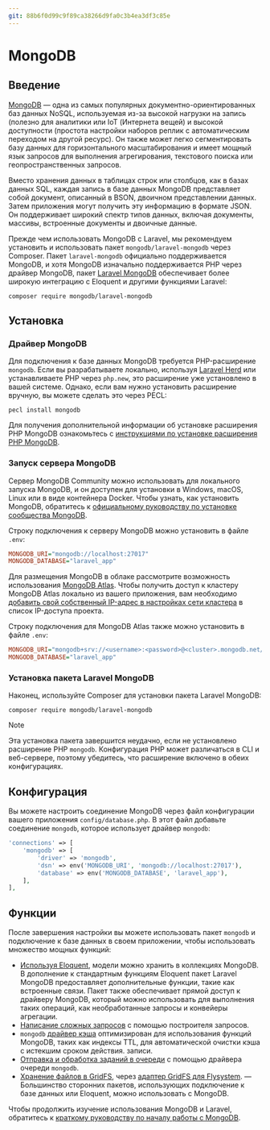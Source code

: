 ```yaml
---
git: 88b6f0d99c9f89ca38266d9fa0c3b4ea3df3c85e
---
```


# MongoDB


<a name="introduction"></a>
## Введение

[MongoDB](https://www.mongodb.com/resources/products/fundamentals/why-use-mongodb) — одна из самых популярных документно-ориентированных баз данных NoSQL, используемая из-за высокой нагрузки на запись (полезно для аналитики или IoT (Интернета вещей) и высокой доступности (простота настройки наборов реплик с автоматическим переходом на другой ресурс). Он также может легко сегментировать базу данных для горизонтального масштабирования и имеет мощный язык запросов для выполнения агрегирования, текстового поиска или геопространственных запросов.

Вместо хранения данных в таблицах строк или столбцов, как в базах данных SQL, каждая запись в базе данных MongoDB представляет собой документ, описанный в BSON, двоичном представлении данных. Затем приложения могут получить эту информацию в формате JSON. Он поддерживает широкий спектр типов данных, включая документы, массивы, встроенные документы и двоичные данные.

Прежде чем использовать MongoDB с Laravel, мы рекомендуем установить и использовать пакет `mongodb/laravel-mongodb` через Composer. Пакет `laravel-mongodb` официально поддерживается MongoDB, и хотя MongoDB изначально поддерживается PHP через драйвер MongoDB, пакет [Laravel MongoDB](https://www.mongodb.com/docs/drivers/php/laravel-mongodb/) обеспечивает более широкую интеграцию с Eloquent и другими функциями Laravel:

```shell
composer require mongodb/laravel-mongodb
```

<a name="installation"></a>
## Установка

<a name="mongodb-driver"></a>
### Драйвер MongoDB

Для подключения к базе данных MongoDB требуется PHP-расширение `mongodb`. Если вы разрабатываете локально, используя [Laravel Herd](https://herd.laravel.com) или устанавливаете PHP через `php.new`, это расширение уже установлено в вашей системе. Однако, если вам нужно установить расширение вручную, вы можете сделать это через PECL:

```shell
pecl install mongodb
```

Для получения дополнительной информации об установке расширения PHP MongoDB ознакомьтесь с [инструкциями по установке расширения PHP MongoDB](https://www.php.net/manual/en/mongodb.installation.php).

<a name="starting-a-mongodb-server"></a>
### Запуск сервера MongoDB

Сервер MongoDB Community можно использовать для локального запуска MongoDB, и он доступен для установки в Windows, macOS, Linux или в виде контейнера Docker. Чтобы узнать, как установить MongoDB, обратитесь к [официальному руководству по установке сообщества MongoDB](https://docs.mongodb.com/manual/administration/install-community/).

Строку подключения к серверу MongoDB можно установить в файле `.env`:

```ini
MONGODB_URI="mongodb://localhost:27017"
MONGODB_DATABASE="laravel_app"
```

Для размещения MongoDB в облаке рассмотрите возможность использования [MongoDB Atlas](https://www.mongodb.com/cloud/atlas).
Чтобы получить доступ к кластеру MongoDB Atlas локально из вашего приложения, вам необходимо [добавить свой собственный IP-адрес в настройках сети кластера](https://www.mongodb.com/docs/atlas/security/add-ip-address-to-list/) в список IP-доступа проекта.

Строку подключения для MongoDB Atlas также можно установить в файле `.env`:

```ini
MONGODB_URI="mongodb+srv://<username>:<password>@<cluster>.mongodb.net/<dbname>?retryWrites=true&w=majority"
MONGODB_DATABASE="laravel_app"
```

<a name="install-the-laravel-mongodb-package"></a>
### Установка пакета Laravel MongoDB

Наконец, используйте Composer для установки пакета Laravel MongoDB:

```shell
composer require mongodb/laravel-mongodb
```

> [!NOTE]  
> Эта установка пакета завершится неудачно, если не установлено расширение PHP `mongodb`. Конфигурация PHP может различаться в CLI и веб-сервере, поэтому убедитесь, что расширение включено в обеих конфигурациях.

<a name="configuration"></a>
## Конфигурация

Вы можете настроить соединение MongoDB через файл конфигурации вашего приложения `config/database.php`. В этот файл добавьте соединение `mongodb`, которое использует драйвер `mongodb`:

```php
'connections' => [
    'mongodb' => [
        'driver' => 'mongodb',
        'dsn' => env('MONGODB_URI', 'mongodb://localhost:27017'),
        'database' => env('MONGODB_DATABASE', 'laravel_app'),
    ],
],
```

<a name="features"></a>
## Функции

После завершения настройки вы можете использовать пакет `mongodb` и подключение к базе данных в своем приложении, чтобы использовать множество мощных функций:

- [Используя Eloquent](https://www.mongodb.com/docs/drivers/php/laravel-mongodb/current/eloquent-models/), модели можно хранить в коллекциях MongoDB. В дополнение к стандартным функциям Eloquent пакет Laravel MongoDB предоставляет дополнительные функции, такие как встроенные связи. Пакет также обеспечивает прямой доступ к драйверу MongoDB, который можно использовать для выполнения таких операций, как необработанные запросы и конвейеры агрегации.
- [Написание сложных запросов](https://www.mongodb.com/docs/drivers/php/laravel-mongodb/current/query-builder/) с помощью построителя запросов.
- `mongodb` [драйвер кэша](https://www.mongodb.com/docs/drivers/php/laravel-mongodb/current/cache/) оптимизирован для использования функций MongoDB, таких как индексы TTL, для автоматической очистки кэша с истекшим сроком действия. записи.
- [Отправка и обработка заданий в очереди](https://www.mongodb.com/docs/drivers/php/laravel-mongodb/current/queues/) с помощью драйвера очереди `mongodb`.
- [Хранение файлов в GridFS](https://www.mongodb.com/docs/drivers/php/laravel-mongodb/current/gridfs/), через [адаптер GridFS для Flysystem](https://flysystem.thephpleague.com/docs/adapter/gridfs/).
— Большинство сторонних пакетов, использующих подключение к базе данных или Eloquent, можно использовать с MongoDB.

Чтобы продолжить изучение использования MongoDB и Laravel, обратитесь к [краткому руководству по началу работы с MongoDB](https://www.mongodb.com/docs/drivers/php/laravel-mongodb/current/quick-start/).
